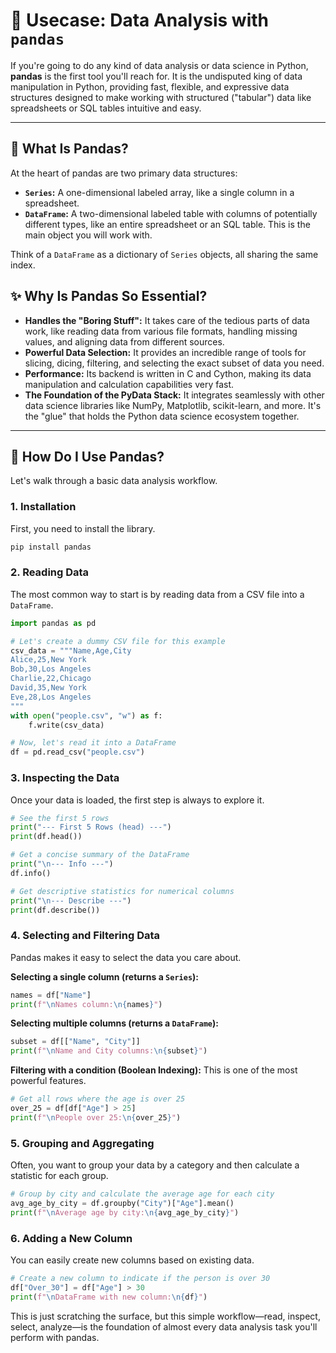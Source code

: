 # 🐼 Usecase: Data Analysis with `pandas`

If you're going to do any kind of data analysis or data science in Python, **pandas** is the first tool you'll reach for. It is the undisputed king of data manipulation in Python, providing fast, flexible, and expressive data structures designed to make working with structured ("tabular") data like spreadsheets or SQL tables intuitive and easy.

---

## 🤔 What Is Pandas?

At the heart of pandas are two primary data structures:

*   **`Series`:** A one-dimensional labeled array, like a single column in a spreadsheet.
*   **`DataFrame`:** A two-dimensional labeled table with columns of potentially different types, like an entire spreadsheet or an SQL table. This is the main object you will work with.

Think of a `DataFrame` as a dictionary of `Series` objects, all sharing the same index.

## ✨ Why Is Pandas So Essential?

*   **Handles the "Boring Stuff":** It takes care of the tedious parts of data work, like reading data from various file formats, handling missing values, and aligning data from different sources.
*   **Powerful Data Selection:** It provides an incredible range of tools for slicing, dicing, filtering, and selecting the exact subset of data you need.
*   **Performance:** Its backend is written in C and Cython, making its data manipulation and calculation capabilities very fast.
*   **The Foundation of the PyData Stack:** It integrates seamlessly with other data science libraries like NumPy, Matplotlib, scikit-learn, and more. It's the "glue" that holds the Python data science ecosystem together.

---

## 🚀 How Do I Use Pandas?

Let's walk through a basic data analysis workflow.

### 1. Installation

First, you need to install the library.
```bash
pip install pandas
```

### 2. Reading Data

The most common way to start is by reading data from a CSV file into a `DataFrame`.

```python
import pandas as pd

# Let's create a dummy CSV file for this example
csv_data = """Name,Age,City
Alice,25,New York
Bob,30,Los Angeles
Charlie,22,Chicago
David,35,New York
Eve,28,Los Angeles
"""
with open("people.csv", "w") as f:
    f.write(csv_data)

# Now, let's read it into a DataFrame
df = pd.read_csv("people.csv")
```

### 3. Inspecting the Data

Once your data is loaded, the first step is always to explore it.

```python
# See the first 5 rows
print("--- First 5 Rows (head) ---")
print(df.head())

# Get a concise summary of the DataFrame
print("\n--- Info ---")
df.info()

# Get descriptive statistics for numerical columns
print("\n--- Describe ---")
print(df.describe())
```

### 4. Selecting and Filtering Data

Pandas makes it easy to select the data you care about.

**Selecting a single column (returns a `Series`):**
```python
names = df["Name"]
print(f"\nNames column:\n{names}")
```

**Selecting multiple columns (returns a `DataFrame`):**
```python
subset = df[["Name", "City"]]
print(f"\nName and City columns:\n{subset}")
```

**Filtering with a condition (Boolean Indexing):**
This is one of the most powerful features.
```python
# Get all rows where the age is over 25
over_25 = df[df["Age"] > 25]
print(f"\nPeople over 25:\n{over_25}")
```

### 5. Grouping and Aggregating

Often, you want to group your data by a category and then calculate a statistic for each group.

```python
# Group by city and calculate the average age for each city
avg_age_by_city = df.groupby("City")["Age"].mean()
print(f"\nAverage age by city:\n{avg_age_by_city}")
```

### 6. Adding a New Column

You can easily create new columns based on existing data.

```python
# Create a new column to indicate if the person is over 30
df["Over_30"] = df["Age"] > 30
print(f"\nDataFrame with new column:\n{df}")
```
This is just scratching the surface, but this simple workflow—read, inspect, select, analyze—is the foundation of almost every data analysis task you'll perform with pandas.
